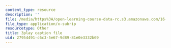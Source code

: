 ```yaml
---
content_type: resource
description: ''
file: /media/https%3A/open-learning-course-data-rc.s3.amazonaws.com/16-90-computational-methods-in-aerospace-engineering-spring-2014/27954491c6c35e679d8981e0e3332b69_nKNFP1PiIdo.vtt
file_type: application/x-subrip
resourcetype: Other
title: 3play caption file
uid: 27954491-c6c3-5e67-9d89-81e0e3332b69
---
```

